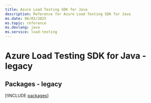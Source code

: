 ```yaml
---
title: Azure Load Testing SDK for Java
description: Reference for Azure Load Testing SDK for Java
ms.date: 06/03/2025
ms.topic: reference
ms.devlang: java
ms.service: load-testing
---
```

# Azure Load Testing SDK for Java - legacy
## Packages - legacy
[!INCLUDE [packages](load-testing-index.md)]